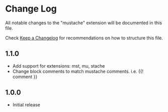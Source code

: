 # Change Log
All notable changes to the "mustache" extension will be documented in this file.

Check [Keep a Changelog](http://keepachangelog.com/) for recommendations on how to structure this file.

## 1.1.0
- Add support for extensions: mst, mu, stache
- Change block comments to match mustache comments. i.e. {{! comment }}

## 1.0.0
- Initial release